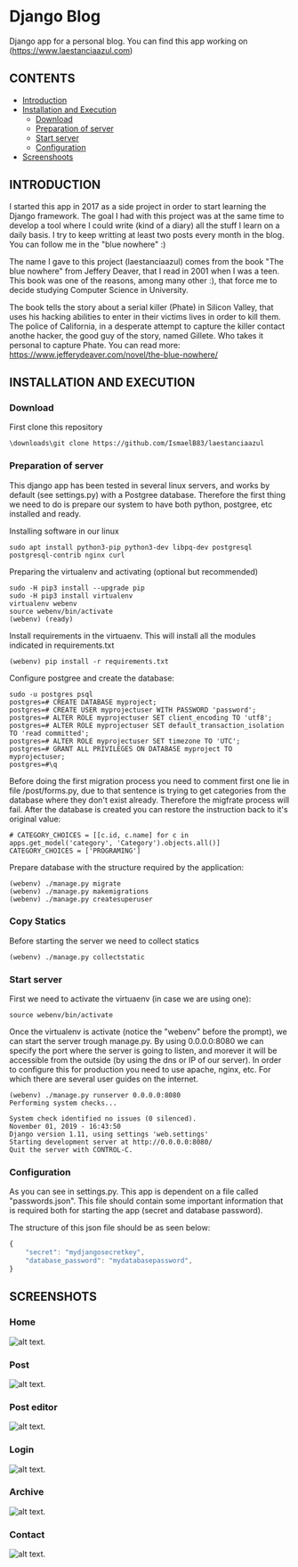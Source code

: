# Django Blog 
Django app for a personal blog. You can find this app working on (https://www.laestanciaazul.com)

## CONTENTS
- [Introduction](#INTRODUCTION)
- [Installation and Execution](#INSTALLATION-AND-EXECUTION)
  - [Download](#Download)
  - [Preparation of server](#Preparation-of-server)
  - [Start server](#Start-server)
  - [Configuration](#Configuration)
- [Screenshoots](#SCREENSHOTS)


## INTRODUCTION

I started this app in 2017 as a side project in order to start learning the Django framework. The goal I had with this project was at the same time to develop a tool where I could write (kind of a diary) all
the stuff I learn on a daily basis. I try to keep writting at least two posts every month in the blog. You can follow me in the "blue nowhere" :)

The name I gave to this project (laestanciaazul) comes from the book "The blue nowhere" from Jeffery Deaver, that I read in 2001 when I was a teen. This book was one of the reasons, among many other :), that force
me to decide studying Computer Science in University. 

The book tells the story about a serial killer (Phate) in Silicon Valley, that uses his hacking abilities to enter in their victims lives in order to kill them. The police of California, in a desperate attempt to capture
the killer contact anothe hacker, the good guy of the story, named Gillete. Who takes it personal to capture Phate. You can read more: https://www.jefferydeaver.com/novel/the-blue-nowhere/

## INSTALLATION AND EXECUTION

### Download

First clone this repository
```
\downloads\git clone https://github.com/IsmaelB83/laestanciaazul
```

### Preparation of server

This django app has been tested in several linux servers, and works by default (see settings.py) with a Postgree database. Therefore the first thing we need to do is prepare our system to have both python, postgree, etc installed and ready.

Installing software in our linux
```console
sudo apt install python3-pip python3-dev libpq-dev postgresql postgresql-contrib nginx curl
```

Preparing the virtualenv and activating (optional but recommended)
```console
sudo -H pip3 install --upgrade pip
sudo -H pip3 install virtualenv
virtualenv webenv
source webenv/bin/activate
(webenv) (ready)
```

Install requirements in the virtuaenv. This will install all the modules indicated in requirements.txt
```console
(webenv) pip install -r requirements.txt
```

Configure postgree and create the database:
```console
sudo -u postgres psql
postgres=# CREATE DATABASE myproject;
postgres=# CREATE USER myprojectuser WITH PASSWORD 'password';
postgres=# ALTER ROLE myprojectuser SET client_encoding TO 'utf8';
postgres=# ALTER ROLE myprojectuser SET default_transaction_isolation TO 'read committed';
postgres=# ALTER ROLE myprojectuser SET timezone TO 'UTC';
postgres=# GRANT ALL PRIVILEGES ON DATABASE myproject TO myprojectuser;
postgres=#\q
```

Before doing the first migration process you need to comment first one lie in file /post/forms.py, due to that sentence is trying to get categories from the database where they don't exist already. Therefore the migfrate process will fail. After the database is created you
can restore the instruction back to it's original value:
```
# CATEGORY_CHOICES = [[c.id, c.name] for c in apps.get_model('category', 'Category').objects.all()]
CATEGORY_CHOICES = ['PROGRAMING']
```

Prepare database with the structure required by the application:
```console
(webenv) ./manage.py migrate
(webenv) ./manage.py makemigrations
(webenv) ./manage.py createsuperuser
```

### Copy Statics

Before starting the server we need to collect statics
```console
(webenv) ./manage.py collectstatic
```

### Start server

First we need to activate the virtuaenv (in case we are using one):
```console
source webenv/bin/activate      
```

Once the virtualenv is activate (notice the "webenv" before the prompt), we can start the server trough manage.py. By using 0.0.0.0:8080 we can specify the port where the server is going to listen, and morever it will be accessible from the
outside (by using the dns or IP of our server). In order to configure this for production you need to use apache, nginx, etc. For which there are several user guides on the internet.
```console
(webenv) ./manage.py runserver 0.0.0.0:8080
Performing system checks...

System check identified no issues (0 silenced).
November 01, 2019 - 16:43:50
Django version 1.11, using settings 'web.settings'
Starting development server at http://0.0.0.0:8080/
Quit the server with CONTROL-C.
```

### Configuration

As you can see in settings.py. This app is dependent on a file called "passwords.json". This file should contain some important information that is required both for starting the app (secret and database password).

The structure of this json file should be as seen below:
```js
{
    "secret": "mydjangosecretkey",
    "database_password": "mydatabasepassword",
}
```


## SCREENSHOTS

### Home

![alt text](https://raw.githubusercontent.com/IsmaelB83/laestanciaazul/master/static/img/readme/home.jpg).

### Post

![alt text](https://raw.githubusercontent.com/IsmaelB83/laestanciaazul/master/static/img/readme/post.jpg).

### Post editor

![alt text](https://raw.githubusercontent.com/IsmaelB83/laestanciaazul/master/static/img/readme/post_editor.jpg).

### Login

![alt text](https://raw.githubusercontent.com/IsmaelB83/laestanciaazul/master/static/img/readme/login.jpg).

### Archive

![alt text](https://raw.githubusercontent.com/IsmaelB83/laestanciaazul/master/static/img/readme/archive.jpg).

### Contact

![alt text](https://raw.githubusercontent.com/IsmaelB83/laestanciaazul/master/static/img/readme/contact.jpg).

